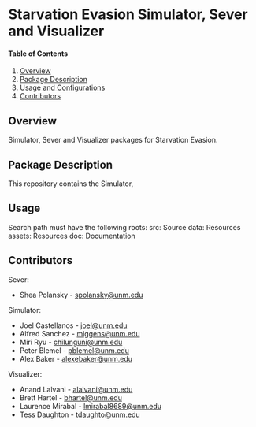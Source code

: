 # Starvation Evasion Simulator, Sever and Visualizer

#### Table of Contents

1. [Overview](#overview)
2. [Package Description](#package-description)
3. [Usage and Configurations](#usage)
4. [Contributors](#development)

## Overview

Simulator, Sever and Visualizer packages for Starvation Evasion.

## Package Description

This repository contains the Simulator,

## Usage

Search path must have the following roots:
src: Source
data: Resources
assets: Resources
doc: Documentation


## Contributors

Sever:
* Shea Polansky - spolansky@unm.edu

Simulator:
* Joel Castellanos - joel@unm.edu
* Alfred Sanchez - miggens@unm.edu
* Miri Ryu - chilunguni@unm.edu
* Peter Blemel - pblemel@unm.edu
* Alex Baker - alexebaker@unm.edu

Visualizer:
* Anand Lalvani - alalvani@unm.edu
* Brett Hartel - bhartel@unm.edu
* Laurence Mirabal - lmirabal8689@unm.edu
* Tess Daughton - tdaughto@unm.edu


